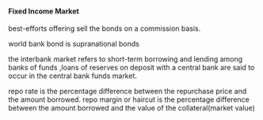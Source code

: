#### Fixed Income Market

best-efforts offering sell the bonds on a commission basis.

world bank bond is supranational bonds

the interbank market refers to short-term borrowing and lending among banks of funds ,loans of reserves on deposit with a central bank are said to occur in the central bank funds market.

repo rate is the percentage difference between the repurchase price and the amount borrowed.
repo margin or haircut is the percentage difference between the amount borrowed and the value of the collateral(market value)

